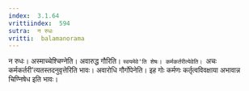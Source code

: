 ```yaml
---
index:  3.1.64
vrittiindex:  594
sutra:  न रुधः
vritti:  balamanorama 
---
```


न रुधः। अस्माच्चेश्चिण्नेति। अवारुद्ध गौरिति। `स्वयमेवे'ति शेषः। कर्मकर्तरीत्येवेति। `अचः कर्मकर्तरी'त्यतस्तदनुवृत्तेरिति भावः। अवारोधि गौर्गोपेनेति। इह गोः कर्मणः कर्तृत्वविवक्षाया अभावान्न चिण्निषेध इति भावः।

